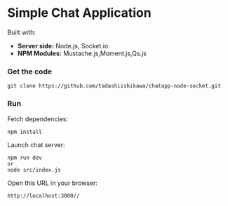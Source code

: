 # Simple Chat Application

Built with:

  - <strong>Server side:</strong> Node.js, Socket.io
  - <strong>NPM Modules:</strong> Mustache.js,Moment.js,Qs.js

### Get the code

    git clone https://github.com/tadashiishikawa/chatapp-node-socket.git

### Run

Fetch dependencies:

    npm install

Launch chat server:

    npm run dev
    or 
    node src/index.js

Open this URL in your browser:

    http://localhost:3000//
